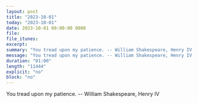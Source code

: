 ```yaml
---
layout: post
title: "2023-10-01"
today: "2023-10-01"
date: 2023-10-01 00:00:00 0000
file:
file_itunes:
excerpt:
summary: "You tread upon my patience. -- William Shakespeare, Henry IV "
message: "You tread upon my patience. -- William Shakespeare, Henry IV "
duration: "01:00"
length: "11444"
explicit: "no"
block: "no"
---
```

You tread upon my patience. -- William Shakespeare, Henry IV 

